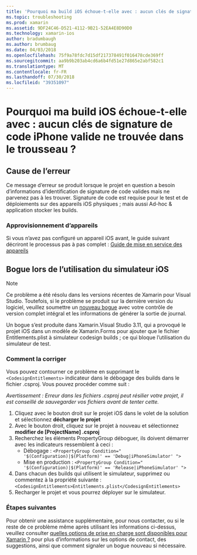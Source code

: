 ```yaml
---
title: 'Pourquoi ma build iOS échoue-t-elle avec : aucun clés de signature de code iPhone valide ne trouvée dans le trousseau ?'
ms.topic: troubleshooting
ms.prod: xamarin
ms.assetid: 9DF24C46-D521-4112-9B21-52EA4E8D90D0
ms.technology: xamarin-ios
author: bradumbaugh
ms.author: brumbaug
ms.date: 04/03/2018
ms.openlocfilehash: 75f9a78fdc7d15df217378491f016478cde369ff
ms.sourcegitcommit: aa9b9b203ab4cd6a6b4fd51e27d865e2abf582c1
ms.translationtype: MT
ms.contentlocale: fr-FR
ms.lasthandoff: 07/30/2018
ms.locfileid: "39351097"
---
```

# <a name="why-does-my-ios-build-fail-with-no-valid-iphone-code-signing-keys-found-in-keychain"></a>Pourquoi ma build iOS échoue-t-elle avec : aucun clés de signature de code iPhone valide ne trouvée dans le trousseau ?

## <a name="cause-of-the-error"></a>Cause de l’erreur
Ce message d’erreur se produit lorsque le projet en question a besoin d’informations d’identification de signature de code valides mais ne parvenez pas à les trouver. Signature de code est requise pour le test et de déploiements sur des appareils iOS physiques ; mais aussi Ad-hoc & application stocker les builds. 


### <a name="provisioning-devices"></a>Approvisionnement d’appareils
Si vous n’avez pas configuré un appareil iOS avant, le guide suivant décriront le processus pas à pas complet : [Guide de mise en service des appareils](~/ios/get-started/installation/device-provisioning/index.md)


## <a name="bug-when-using-ios-simulator"></a>Bogue lors de l’utilisation du simulateur iOS

> [!NOTE]
> Ce problème a été résolu dans les versions récentes de Xamarin pour Visual Studio. Toutefois, si le problème se produit sur la dernière version du logiciel, veuillez soumettre un [nouveau bogue](~/cross-platform/troubleshooting/questions/howto-file-bug.md) avec votre contrôle de version complet intégral et les informations de générer la sortie de journal.


Un bogue s’est produite dans Xamarin.Visual Studio 3.11, qui a provoqué le projet iOS dans un modèle de Xamarin.Forms pour ajouter que le fichier Entitlements.plist à simulateur codesign builds ; ce qui bloque l’utilisation du simulateur de test.

### <a name="how-to-fix"></a>Comment la corriger
Vous pouvez contourner ce problème en supprimant le `<CodesignEntitlements>` indicateur dans le débogage des builds dans le fichier .csproj. Vous pouvez procéder comme suit :

*Avertissement : Erreur dans les fichiers .csproj peut résilier votre projet, il est conseillé de sauvegarder vos fichiers avant de tenter cette.*

1. Cliquez avec le bouton droit sur le projet iOS dans le volet de la solution et sélectionnez **décharger le projet**
2. Avec le bouton droit, cliquez sur le projet à nouveau et sélectionnez **modifier de [ProjectName] .csproj**
3. Recherchez les éléments PropertyGroup déboguer, ils doivent démarrer avec les indicateurs ressemblent à ceci :
   - Débogage : `<PropertyGroup Condition=" '$(Configuration)|$(Platform)' == 'Debug|iPhoneSimulator' ">`
   - Mise en production : `<PropertyGroup Condition=" '$(Configuration)|$(Platform)' == 'Release|iPhoneSimulator' ">`
4. Dans chacun des builds qui utilisent le simulateur, supprimez ou commentez à la propriété suivante : `<CodesignEntitlements>Entitlements.plist</CodesignEntitlements>`
5. Recharger le projet et vous pourrez déployer sur le simulateur.

### <a name="next-steps"></a>Étapes suivantes
Pour obtenir une assistance supplémentaire, pour nous contacter, ou si le reste de ce problème même après utilisant les informations ci-dessus, veuillez consulter [quelles options de prise en charge sont disponibles pour Xamarin ?](~/cross-platform/troubleshooting/support-options.md) pour plus d’informations sur les options de contact, des suggestions, ainsi que comment signaler un bogue nouveau si nécessaire. 

